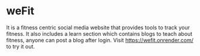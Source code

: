 # weFit
It is a fitness centric social media website that provides tools to track your fitness. It also includes a learn section which contains blogs to teach about fitness, anyone can post a blog after login.
Visit https://wefit.onrender.com/ to try it out.
